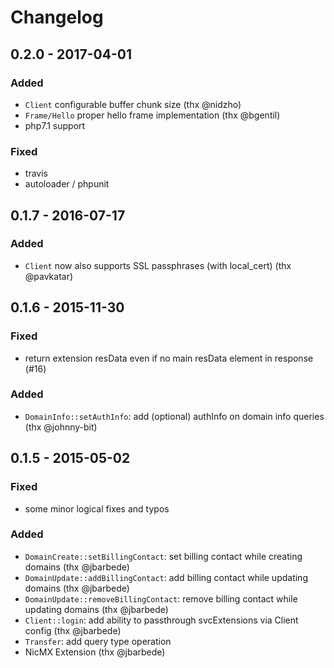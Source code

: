 # Changelog

## 0.2.0 - 2017-04-01

### Added

- `Client` configurable buffer chunk size (thx @nidzho)
- `Frame/Hello` proper hello frame implementation (thx @bgentil)
- php7.1 support

### Fixed

- travis
- autoloader / phpunit

## 0.1.7 - 2016-07-17

### Added

- `Client` now also supports SSL passphrases (with local_cert) (thx @pavkatar)

## 0.1.6 - 2015-11-30

### Fixed

- return extension resData even if no main resData element in response (#16)

### Added

- `DomainInfo::setAuthInfo`: add (optional) authInfo on domain info queries (thx @johnny-bit)

## 0.1.5 - 2015-05-02

### Fixed

- some minor logical fixes and typos

### Added

- `DomainCreate::setBillingContact`: set billing contact while creating domains (thx @jbarbede)
- `DomainUpdate::addBillingContact`: add billing contact while updating domains (thx @jbarbede)
- `DomainUpdate::removeBillingContact`: remove billing contact while updating domains (thx @jbarbede)
- `Client::login`: add ability to passthrough svcExtensions via Client config (thx @jbarbede)
- `Transfer`: add query type operation
- NicMX Extension (thx @jbarbede)
